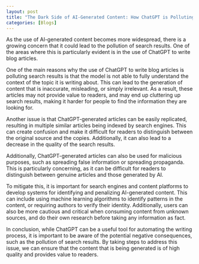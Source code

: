 ```yaml
---
layout: post
title: "The Dark Side of AI-Generated Content: How ChatGPT is Polluting Search Results"
categories: [Blogs]
---
```


As the use of AI-generated content becomes more widespread, there is a growing concern that it could lead to the pollution of search results. One of the areas where this is particularly evident is in the use of ChatGPT to write blog articles.

One of the main reasons why the use of ChatGPT to write blog articles is polluting search results is that the model is not able to fully understand the context of the topic it is writing about. This can lead to the generation of content that is inaccurate, misleading, or simply irrelevant. As a result, these articles may not provide value to readers, and may end up cluttering up search results, making it harder for people to find the information they are looking for.

Another issue is that ChatGPT-generated articles can be easily replicated, resulting in multiple similar articles being indexed by search engines. This can create confusion and make it difficult for readers to distinguish between the original source and the copies. Additionally, it can also lead to a decrease in the quality of the search results.

Additionally, ChatGPT-generated articles can also be used for malicious purposes, such as spreading false information or spreading propaganda. This is particularly concerning, as it can be difficult for readers to distinguish between genuine articles and those generated by AI.

To mitigate this, it is important for search engines and content platforms to develop systems for identifying and penalizing AI-generated content. This can include using machine learning algorithms to identify patterns in the content, or requiring authors to verify their identity. Additionally, users can also be more cautious and critical when consuming content from unknown sources, and do their own research before taking any information as fact.

In conclusion, while ChatGPT can be a useful tool for automating the writing process, it is important to be aware of the potential negative consequences, such as the pollution of search results. By taking steps to address this issue, we can ensure that the content that is being generated is of high quality and provides value to readers.
